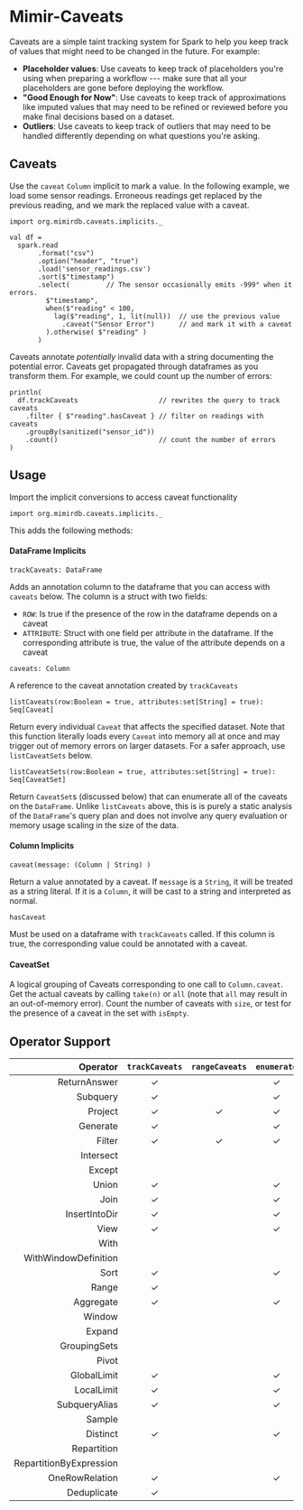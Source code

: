 # Mimir-Caveats

Caveats are a simple taint tracking system for Spark to help you keep track of
values that might need to be changed in the future.  For example:
* **Placeholder values**: Use caveats to keep track of placeholders you're using
  when preparing a workflow --- make sure that all your placeholders are gone
  before deploying the workflow.
* **"Good Enough for Now"**: Use caveats to keep track of approximations like
  imputed values that may need to be refined or reviewed before you make final
  decisions based on a dataset.
* **Outliers**: Use caveats to keep track of outliers that may need to be
  handled differently depending on what questions you're asking.

## Caveats
Use the `caveat` `Column` implicit to mark a value.  In the following example,
we load some sensor readings.  Erroneous readings get replaced by the previous
reading, and we mark the replaced value with a caveat.
```
import org.mimirdb.caveats.implicits._

val df =
  spark.read
       .format("csv")
       .option("header", "true")
       .load('sensor_readings.csv')
       .sort($"timestamp")
       .select(         // The sensor occasionally emits -999° when it errors.
         $"timestamp",
         when($"reading" < 100,
           lag($"reading", 1, lit(null))  // use the previous value
             .caveat("Sensor Error")      // and mark it with a caveat
         ).otherwise( $"reading" )
       )
```

Caveats annotate *potentially* invalid data with a string documenting the
potential error.  Caveats get propagated through dataframes as you transform
them.  For example, we could count up the number of errors:

```
println(
  df.trackCaveats                    // rewrites the query to track caveats
    .filter { $"reading".hasCaveat } // filter on readings with caveats
    .groupBy(sanitized("sensor_id"))
    .count()                         // count the number of errors
)
```

## Usage

Import the implicit conversions to access caveat functionality
```
import org.mimirdb.caveats.implicits._
```
This adds the following methods:

#### DataFrame Implicits

```
trackCaveats: DataFrame
```
Adds an annotation column to the dataframe that you can access with `caveats`
below.  The column is a struct with two fields:
* `ROW`: Is true if the presence of the row in the dataframe depends on a caveat
* `ATTRIBUTE`: Struct with one field per attribute in the dataframe.  If the
  corresponding attribute is true, the value of the attribute depends on a
  caveat

```
caveats: Column
```
A reference to the caveat annotation created by `trackCaveats`

```
listCaveats(row:Boolean = true, attributes:set[String] = true): Seq[Caveat]
```
Return every individual `Caveat` that affects the specified dataset.  Note that
this function literally loads every `Caveat` into memory all at once and may
trigger out of memory errors on larger datasets.  For a safer approach, use
`listCaveatSets` below.

```
listCaveatSets(row:Boolean = true, attributes:set[String] = true): Seq[CaveatSet]
```
Return `CaveatSet`s (discussed below) that can enumerate all of the caveats
on the `DataFrame`.  Unlike `listCaveats` above, this is is purely a static
analysis of the `DataFrame`'s query plan and does not involve any query
evaluation or memory usage scaling in the size of the data.

#### Column Implicits

```
caveat(message: (Column | String) )
```
Return a value annotated by a caveat.  If `message` is a `String`, it will be
treated as a string literal.  If it is a `Column`, it will be cast to a string
and interpreted as normal.

```
hasCaveat
```
Must be used on a dataframe with `trackCaveats` called.  If this column is
true, the corresponding value could be annotated with a caveat.

#### CaveatSet

A logical grouping of Caveats corresponding to one call to `Column.caveat`.
Get the actual caveats by calling `take(n)` or `all` (note that `all` may
result in an out-of-memory error).  Count the number of caveats with `size`,
or test for the presence of a caveat in the set with `isEmpty`.


## Operator Support

|                Operator | `trackCaveats` | `rangeCaveats` | `enumerate` |
|------------------------:|:--------------:|:--------------:|:-----------:|
|            ReturnAnswer |       ✓        |                |      ✓      |
|                Subquery |       ✓        |                |      ✓      |
|                 Project |       ✓        |     ✓          |      ✓      |
|                Generate |       ✓        |                |      ✓      |
|                  Filter |       ✓        |     ✓          |      ✓      |
|               Intersect |                |                |             |
|                  Except |                |                |             |
|                   Union |       ✓        |                |      ✓      |
|                    Join |       ✓        |                |      ✓      |
|           InsertIntoDir |       ✓        |                |      ✓      |
|                    View |       ✓        |                |      ✓      |
|                    With |                |                |             |
|    WithWindowDefinition |                |                |             |
|                    Sort |       ✓        |                |      ✓      |
|                   Range |       ✓        |                |             |
|               Aggregate |       ✓        |                |      ✓      |
|                  Window |                |                |             |
|                  Expand |                |                |             |
|            GroupingSets |                |                |             |
|                   Pivot |                |                |             |
|             GlobalLimit |       ✓        |                |      ✓      |
|              LocalLimit |       ✓        |                |      ✓      |
|           SubqueryAlias |       ✓        |                |      ✓      |
|                  Sample |                |                |             |
|                Distinct |       ✓        |                |      ✓      |
|             Repartition |                |                |             |
| RepartitionByExpression |                |                |             |
|          OneRowRelation |       ✓        |                |      ✓      |
|             Deduplicate |       ✓        |                |             |
